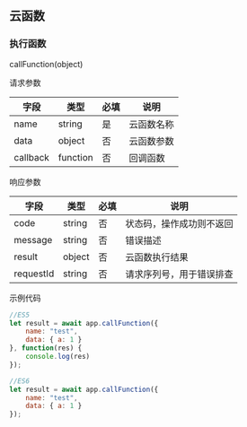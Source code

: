 ## 云函数

### 执行函数
callFunction(object)

请求参数

| 字段 | 类型 | 必填 | 说明
| --- | --- | --- | ---
| name | string | 是 | 云函数名称
| data | object | 否 | 云函数参数
| callback | function | 否 | 回调函数

响应参数

| 字段 | 类型 | 必填 | 说明
| --- | --- | --- | ---
| code | string | 否 | 状态码，操作成功则不返回
| message | string | 否 | 错误描述
| result | object | 否 | 云函数执行结果
| requestId | string | 否 | 请求序列号，用于错误排查

示例代码

```javascript
//ES5
let result = await app.callFunction({
    name: "test",
    data: { a: 1 }
}, function(res) {
    console.log(res)
});

//ES6
let result = await app.callFunction({
    name: "test",
    data: { a: 1 }
});
```
